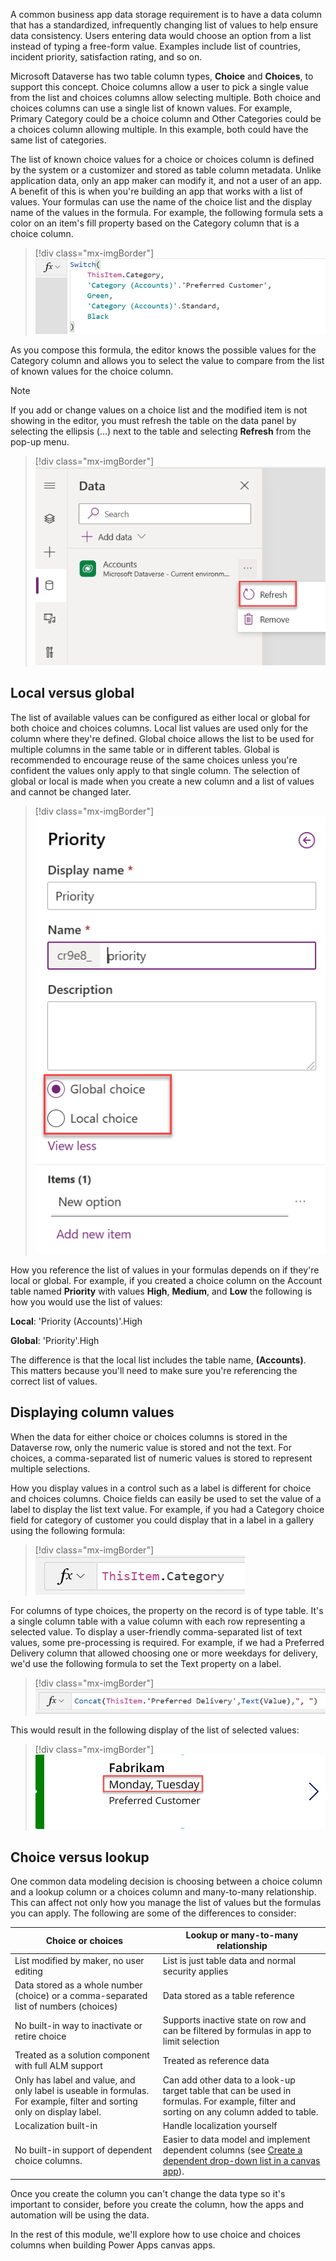 A common business app data storage requirement is to have a data column that has a standardized, infrequently changing list of values to help ensure data consistency. Users entering data would choose an option from a list instead of typing a free-form value. Examples include list of countries, incident priority, satisfaction rating, and so on.

Microsoft Dataverse has two table column types, **Choice** and **Choices**, to support this concept. Choice columns allow a user to pick a single value from the list and choices columns allow selecting multiple. Both choice and choices columns can use a single list of known values. For example, Primary Category could be a choice column and Other Categories could be a choices column allowing multiple. In this example, both could have the same list of categories.

The list of known choice values for a choice or choices column is defined by the system or a customizer and stored as table column metadata. Unlike application data, only an app maker can modify it, and not a user of an app. A benefit of this is when you're building an app that works with a list of values. Your formulas can use the name of the choice list and the display name of the values in the formula. For example, the following formula sets a color on an item's fill property based on the Category column that is a choice column.

> [!div class="mx-imgBorder"]
> [![Screenshot of the following Power F x formula: Switch( ThisItem.Category, 'Category (Accounts)'.'Preferred Customer', Green, 'Category (Accounts)'.'Standard', Black ).](../media/switch.png)](../media/switch.png#lightbox)

As you compose this formula, the editor knows the possible values for the Category column and allows you to select the value to compare from the list of known values for the choice column.

> [!NOTE]
> If you add or change values on a choice list and the modified item is not showing in the editor, you must refresh the table on the data panel by selecting the ellipsis (...) next to the table and selecting **Refresh** from the pop-up menu.

> [!div class="mx-imgBorder"]
> [![Screenshot of a Refresh menu item in a popup menu for a Dataverse table. The menu is invoked by pressing ... next to the table.](../media/refresh.png)](../media/refresh.png#lightbox)

## Local versus global

The list of available values can be configured as either local or global for both choice and choices columns. Local list values are used only for the column where they're defined. Global choice allows the list to be used for multiple columns in the same table or in different tables. Global is recommended to encourage reuse of the same choices unless you're confident the values only apply to that single column. The selection of global or local is made when you create a new column and a list of values and cannot be changed later.

> [!div class="mx-imgBorder"]
> [![Screenshot of Choice column properties in the maker interface. Radio buttons "Global choice" and "Local choice" are highlighted with a red border.](../media/global.png)](../media/global.png#lightbox)

How you reference the list of values in your formulas depends on if they're local or global. For example, if you created a choice column on the Account table named **Priority** with values **High**, **Medium**, and **Low** the following is how you would use the list of values:

**Local**: 'Priority (Accounts)'.High

**Global**: 'Priority'.High

The difference is that the local list includes the table name, **(Accounts)**. This matters because you'll need to make sure you're referencing the correct list of values.

## Displaying column values

When the data for either choice or choices columns is stored in the Dataverse row, only the numeric value is stored and not the text. For choices, a comma-separated list of numeric values is stored to represent multiple selections.

How you display values in a control such as a label is different for choice and choices columns. Choice fields can easily be used to set the value of a label to display the list text value. For example, if you had a Category choice field for category of customer you could display that in a label in a gallery using the following formula:

> [!div class="mx-imgBorder"]
> [![Screenshot of the following Power F x formula: ThisItem.Category.](../media/category.png)](../media/category.png#lightbox)

For columns of type choices, the property on the record is of type table. It's a single column table with a value column with each row representing a selected value. To display a user-friendly comma-separated list of text values, some pre-processing is required. For example, if we had a Preferred Delivery column that allowed choosing one or more weekdays for delivery, we'd use the following formula to set the Text property on a label.

> [!div class="mx-imgBorder"]
> [![Screenshot of the following Power F x formula: Concat(ThisItem.'Preferred Delivery',Text(Value), ", ").](../media/delivery.png)](../media/delivery.png#lightbox)

This would result in the following display of the list of selected values:

> [!div class="mx-imgBorder"]
> [![Screenshot of a screen with the information about the customer where preferred delivery is displayed as "Monday, Tuesday" which is the output of the Power F x formula.](../media/list.png)](../media/list.png#lightbox)

## Choice versus lookup

One common data modeling decision is choosing between a choice column and a lookup column or a choices column and many-to-many relationship. This can affect not only how you manage the list of values but the formulas you can apply. The following are some of the differences to consider:

| Choice or choices | Lookup or many-to-many relationship |
|-------------------|-------------------------------------|
| List modified by maker, no user editing | List is just table data and normal security applies |
| Data stored as a whole number (choice) or a comma-separated list of numbers (choices) | Data stored as a table reference |
| No built-in way to inactivate or retire choice | Supports inactive state on row and can be filtered by formulas in app to limit selection |
| Treated as a solution component with full ALM support | Treated as reference data |
| Only has label and value, and only label is useable in formulas. For example, filter and sorting only on display label. | Can add other data to a look-up target table that can be used in formulas. For example, filter and sorting on any column added to table. |
| Localization built-in | Handle localization yourself |
| No built-in support of dependent choice columns. | Easier to data model and implement dependent columns (see [Create a dependent drop-down list in a canvas app](/powerapps/maker/canvas-apps/dependent-drop-down-lists/?azure-portal=true)). |

Once you create the column you can't change the data type so it's important to consider, before you create the column, how the apps and automation will be using the data.

In the rest of this module, we'll explore how to use choice and choices columns when building Power Apps canvas apps.
